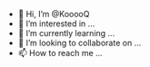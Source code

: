 - 👋 Hi, I’m @KooooQ
- 👀 I’m interested in ...
- 🌱 I’m currently learning ...
- 💞️ I’m looking to collaborate on ...
- 📫 How to reach me ...

<!---
KooooQ/KooooQ is a ✨ special ✨ repository because its `README.md` (this file) appears on your GitHub profile.
You can click the Preview link to take a look at your changes.
--->
